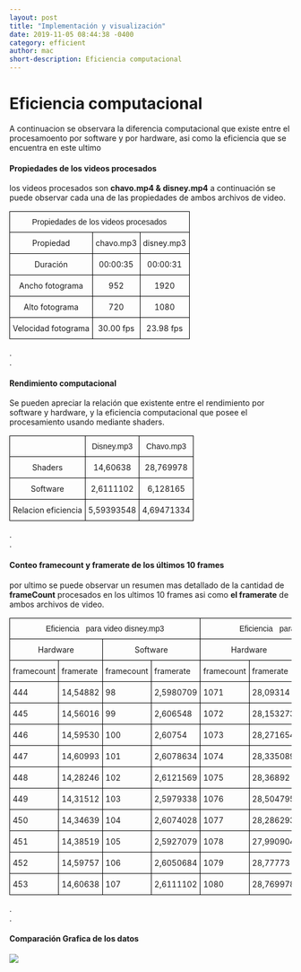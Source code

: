 ```yaml
---
layout: post
title: "Implementación y visualización"
date: 2019-11-05 08:44:38 -0400
category: efficient
author: mac
short-description: Eficiencia computacional
---
```



# Eficiencia computacional
A continuacion se observara la diferencia computacional que existe entre el procesamoento por
software y por hardware, asi como la eficiencia que se encuentra en este ultimo

#### Propiedades de los videos procesados

los videos procesados son **chavo.mp4 & disney.mp4** a continuación se puede observar
cada una de las propiedades de ambos archivos de video.  
<table class="tg">
<thead>
  <tr>
    <th class="tg-baqh" colspan="3">Propiedades de los videos procesados</th>
  </tr>
</thead>
<tbody>
  <tr>
    <td class="tg-0lax">Propiedad</td>
    <td class="tg-0lax">chavo.mp3</td>
    <td class="tg-0lax">disney.mp3</td>
  </tr>
  <tr>
    <td class="tg-0lax">Duración</td>
    <td class="tg-0lax">00:00:35</td>
    <td class="tg-0lax">00:00:31</td>
  </tr>
  <tr>
    <td class="tg-0lax">Ancho fotograma</td>
    <td class="tg-0lax">952</td>
    <td class="tg-0lax">1920</td>
  </tr>
  <tr>
    <td class="tg-0lax">Alto fotograma</td>
    <td class="tg-0lax">720</td>
    <td class="tg-0lax">1080</td>
  </tr>
  <tr>
    <td class="tg-0lax">Velocidad fotograma</td>
    <td class="tg-0lax">30.00 fps</td>
    <td class="tg-0lax">23.98 fps</td>
  </tr>
</tbody>
</table>

<style type="text/css">
.tg  {border-collapse:collapse;border-spacing:0; text-align:center}
.tg td{border-color:black;border-style:solid;border-width:1px;font-size:14px;
  overflow:hidden;padding:10px 5px;word-break:normal;}
.tg th{border-color:black;border-style:solid;border-width:1px;font-family:Arial, sans-serif;font-size:14px;
  font-weight:normal;overflow:hidden;padding:10px 5px;word-break:normal;}
.tg .tg-8d8j{text-align:center;vertical-align:bottom}
.tg .tg-7zrl{text-align:left;vertical-align:bottom}
</style>   

.  
.  


#### Rendimiento computacional


Se pueden apreciar la relación que existente entre el rendimiento por software 
y hardware, y la eficiencia computacional que posee el procesamiento usando mediante shaders.
<table class="tg">
<thead>
  <tr>
    <th class="tg-0lax"></th>
    <th class="tg-0lax">Disney.mp3</th>
    <th class="tg-0lax">Chavo.mp3</th>
  </tr>
</thead>
<tbody>
  <tr>
    <td class="tg-0lax">Shaders</td>
    <td class="tg-0lax">14,60638</td>
    <td class="tg-0lax">28,769978</td>
  </tr>
  <tr>
    <td class="tg-0lax">Software</td>
    <td class="tg-0lax">2,6111102</td>
    <td class="tg-0lax">6,128165</td>
  </tr>
  <tr>
    <td class="tg-0lax">Relacion eficiencia</td>
    <td class="tg-0lax">5,59393548</td>
    <td class="tg-0lax">4,69471334</td>
  </tr>
</tbody>
</table>

.  
.  

#### Conteo framecount y framerate de los últimos 10 frames


por ultimo se puede observar un resumen mas detallado de la cantidad de **frameCount**  procesados
en los ultimos 10 frames asi como **el framerate** de ambos archivos de video.

<table class="tg">
<thead>
  <tr>
    <th class="tg-8d8j" colspan="4">Eficiencia&nbsp;&nbsp;&nbsp;para video disney.mp3</th>
    <th class="tg-8d8j" colspan="4">Eficiencia&nbsp;&nbsp;&nbsp;para video chavo.mp3</th>
  </tr>
</thead>
<tbody>
  <tr>
    <td class="tg-8d8j" colspan="2">Hardware</td>
    <td class="tg-8d8j" colspan="2">Software</td>
    <td class="tg-8d8j" colspan="2">Hardware</td>
    <td class="tg-8d8j" colspan="2">Software</td>
  </tr>
  <tr>
    <td class="tg-7zrl">framecount</td>
    <td class="tg-7zrl">framerate</td>
    <td class="tg-7zrl">framecount</td>
    <td class="tg-7zrl">framerate</td>
    <td class="tg-7zrl">framecount</td>
    <td class="tg-7zrl">framerate</td>
    <td class="tg-7zrl">framecount</td>
    <td class="tg-7zrl">framerate</td>
  </tr>
  <tr>
    <td class="tg-7zrl">444</td>
    <td class="tg-7zrl">14,54882</td>
    <td class="tg-7zrl">98</td>
    <td class="tg-7zrl">2,5980709</td>
    <td class="tg-7zrl">1071</td>
    <td class="tg-7zrl">28,09314</td>
    <td class="tg-7zrl">248</td>
    <td class="tg-7zrl">6,1338105</td>
  </tr>
  <tr>
    <td class="tg-7zrl">445</td>
    <td class="tg-7zrl">14,56016</td>
    <td class="tg-7zrl">99</td>
    <td class="tg-7zrl">2,606548</td>
    <td class="tg-7zrl">1072</td>
    <td class="tg-7zrl">28,153273</td>
    <td class="tg-7zrl">249</td>
    <td class="tg-7zrl">6,1504</td>
  </tr>
  <tr>
    <td class="tg-7zrl">446</td>
    <td class="tg-7zrl">14,59530</td>
    <td class="tg-7zrl">100</td>
    <td class="tg-7zrl">2,60754</td>
    <td class="tg-7zrl">1073</td>
    <td class="tg-7zrl">28,271654</td>
    <td class="tg-7zrl">250</td>
    <td class="tg-7zrl">6,164161</td>
  </tr>
  <tr>
    <td class="tg-7zrl">447</td>
    <td class="tg-7zrl">14,60993</td>
    <td class="tg-7zrl">101</td>
    <td class="tg-7zrl">2,6078634</td>
    <td class="tg-7zrl">1074</td>
    <td class="tg-7zrl">28,335089</td>
    <td class="tg-7zrl">251</td>
    <td class="tg-7zrl">6,1842</td>
  </tr>
  <tr>
    <td class="tg-7zrl">448</td>
    <td class="tg-7zrl">14,28246</td>
    <td class="tg-7zrl">102</td>
    <td class="tg-7zrl">2,6121569</td>
    <td class="tg-7zrl">1075</td>
    <td class="tg-7zrl">28,36892</td>
    <td class="tg-7zrl">252</td>
    <td class="tg-7zrl">6,1907544</td>
  </tr>
  <tr>
    <td class="tg-7zrl">449</td>
    <td class="tg-7zrl">14,31512</td>
    <td class="tg-7zrl">103</td>
    <td class="tg-7zrl">2,5979338</td>
    <td class="tg-7zrl">1076</td>
    <td class="tg-7zrl">28,504795</td>
    <td class="tg-7zrl">253</td>
    <td class="tg-7zrl">6,1054893</td>
  </tr>
  <tr>
    <td class="tg-7zrl">450</td>
    <td class="tg-7zrl">14,34639</td>
    <td class="tg-7zrl">104</td>
    <td class="tg-7zrl">2,6074028</td>
    <td class="tg-7zrl">1077</td>
    <td class="tg-7zrl">28,286293</td>
    <td class="tg-7zrl">254</td>
    <td class="tg-7zrl">6,1176443</td>
  </tr>
  <tr>
    <td class="tg-7zrl">451</td>
    <td class="tg-7zrl">14,38519</td>
    <td class="tg-7zrl">105</td>
    <td class="tg-7zrl">2,5927079</td>
    <td class="tg-7zrl">1078</td>
    <td class="tg-7zrl">27,990904</td>
    <td class="tg-7zrl">255</td>
    <td class="tg-7zrl">6,093921</td>
  </tr>
  <tr>
    <td class="tg-7zrl">452</td>
    <td class="tg-7zrl">14,59757</td>
    <td class="tg-7zrl">106</td>
    <td class="tg-7zrl">2,6050684</td>
    <td class="tg-7zrl">1079</td>
    <td class="tg-7zrl">28,77773</td>
    <td class="tg-7zrl">256</td>
    <td class="tg-7zrl">6,103488</td>
  </tr>
  <tr>
    <td class="tg-7zrl">453</td>
    <td class="tg-7zrl">14,60638</td>
    <td class="tg-7zrl">107</td>
    <td class="tg-7zrl">2,6111102</td>
    <td class="tg-7zrl">1080</td>
    <td class="tg-7zrl">28,769978</td>
    <td class="tg-7zrl">257</td>
    <td class="tg-7zrl">6,128165</td>
  </tr>
</tbody>
</table>


.  
.  

#### Comparación Grafica de los datos

<img src="../Sketches/graficoEficiencia.PNG">


